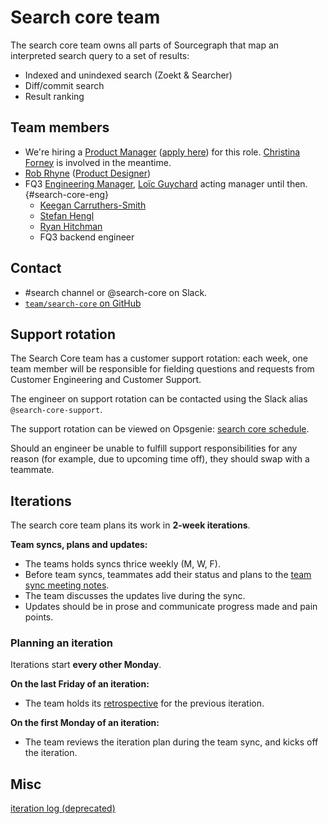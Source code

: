 # Search core team

The search core team owns all parts of Sourcegraph that map an interpreted search query to a set of results:

- Indexed and unindexed search (Zoekt & Searcher)
- Diff/commit search
- Result ranking

## Team members

- We're hiring a [Product Manager](../../product/roles/index.md#product-manager) ([apply here](https://boards.greenhouse.io/sourcegraph91/jobs/4013257004)) for this role. [Christina Forney](../../company/team/index.md#christina-forney-she-her) is involved in the meantime.
- [Rob Rhyne](../../company/team/index.md#rob-rhyne) ([Product Designer](../../product/roles/index.md#product-designer))
- FQ3 [Engineering Manager](../roles.md#engineering-manager), [Loïc Guychard](../../company/team/index.md#loïc-guychard) acting manager until then. {#search-core-eng}
    - [Keegan Carruthers-Smith](../../company/team/index.md#keegan-carruthers-smith)
    - [Stefan Hengl](../../company/team/index.md#stefan-hengl-he-him)
    - [Ryan Hitchman](../../company/team/index.md#ryan-hitchman)
    - FQ3 backend engineer

## Contact

- #search channel or @search-core on Slack.
- [`team/search-core` on GitHub](https://github.com/orgs/sourcegraph/teams/search-core)

## Support rotation

The Search Core team has a customer support rotation: each week, one team member will be responsible for fielding questions and requests from Customer Engineering and Customer Support.

The engineer on support rotation can be contacted using the Slack alias `@search-core-support`.

The support rotation can be viewed on Opsgenie: [search core schedule](https://sourcegraph.app.opsgenie.com/teams/dashboard/1cc52380-1d71-420e-9c80-2ccb161c648c/main).

Should an engineer be unable to fulfill support responsibilities for any reason (for example, due to upcoming time off), they should swap with a teammate.

## Iterations

The search core team plans its work in **2-week iterations**.

**Team syncs, plans and updates:**

- The teams holds syncs thrice weekly (M, W, F).
- Before team syncs, teammates add their status and plans to the [team sync meeting notes](https://docs.google.com/document/d/1cTdGC4jBK7aEnb9ChzCLYHVGBpRRMNYGdUUPYVPIWHo/edit#).
- The team discusses the updates live during the sync.
- Updates should be in prose and communicate progress made and pain points.

### Planning an iteration

Iterations start **every other Monday**.

**On the last Friday of an iteration:**

- The team holds its [retrospective](https://docs.google.com/document/d/1bzBJh-zPOw0_lZ-TbMpnAx-do5CoCTL8Z2V74WU-Rew/edit) for the previous iteration.

**On the first Monday of an iteration:**

- The team reviews the iteration plan during the team sync, and kicks off the iteration.


## Misc

[iteration log (deprecated)](./iteration_log.md)
